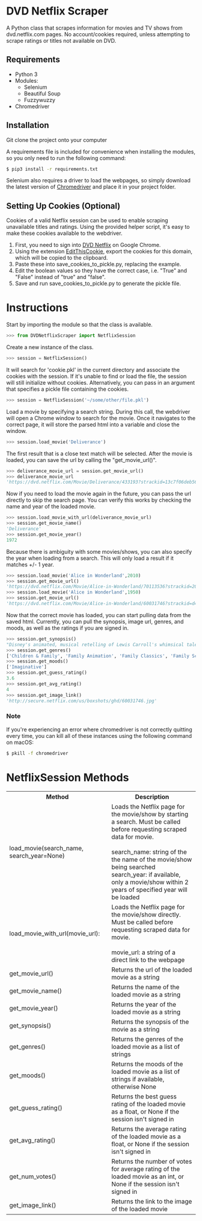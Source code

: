 # DVD Netflix Scraper
A Python class that scrapes information for movies and TV shows from dvd.netflix.com pages. No account/cookies required, unless attempting to scrape ratings or titles not available on DVD.

## Requirements
* Python 3
* Modules:
  * Selenium
  * Beautiful Soup
  * Fuzzywuzzy
* Chromedriver

## Installation

Git clone the project onto your computer

A requirements file is included for convenience when installing the modules,
so you only need to run the following command:

```bash
$ pip3 install -r requirements.txt
```

Selenium also requires a driver to load the webpages, so simply download the latest version of [Chromedriver](http://chromedriver.storage.googleapis.com/index.html) and place it in your project folder.

## Setting Up Cookies (Optional)

Cookies of a valid Netflix session can be used to enable scraping unavailable titles and ratings. Using the provided helper script, it's easy to make these cookies available to the webdriver.

1. First, you need to sign into [DVD Netflix](https://dvd.netflix.com/MemberHome) on Google Chrome.
2. Using the extension [EditThisCookie](https://chrome.google.com/webstore/detail/editthiscookie/fngmhnnpilhplaeedifhccceomclgfbg?hl=en), export the cookies for this domain, which will be copied to the clipboard.
3. Paste these into save_cookies_to_pickle.py, replacing the example.
4. Edit the boolean values so they have the correct case, i.e. "True" and "False" instead of "true" and "false".
5. Save and run save_cookies_to_pickle.py to generate the pickle file.

# Instructions

Start by importing the module so that the class is available.

```python
>>> from DVDNetflixScraper import NetflixSession
```

Create a new instance of the class.

```python
>>> session = NetflixSession()
```

It will search for 'cookie.pkl' in the current directory and associate the cookies with the session.  If it's unable to find or load the file, the session will still initialize without cookies.  Alternatively, you can pass in an argument that specifies a pickle file containing the cookies.

```python
>>> session = NetflixSession('~/some/other/file.pkl')
```

Load a movie by specifying a search string.  During this call, the webdriver will open a Chrome window to search for the movie.  Once it navigates to the correct page, it will store the parsed html into a variable and close the window.

```python
>>> session.load_movie('Deliverance')
```

The first result that is a close text match will be selected.  After the movie is loaded, you can save the url by calling the "get_movie_url()".

```python
>>> deliverance_movie_url = session.get_movie_url()
>>> deliverance_movie_url
'https://dvd.netflix.com/Movie/Deliverance/433193?strackid=13c7f06deb5662ef_1_srl&trkid=201891639'
```

Now if you need to load the movie again in the future, you can pass the url directly to skip the search page.  You can verify this works by checking the name and year of the loaded movie.

```python
>>> session.load_movie_with_url(deliverance_movie_url)
>>> session.get_movie_name()
'Deliverance'
>>> session.get_movie_year()
1972
```

Because there is ambiguity with some movies/shows, you can also specify the year when loading from a search.  This will only load a result if it matches +/- 1 year.

```python
>>> session.load_movie('Alice in Wonderland',2010)
>>> session.get_movie_url()
'https://dvd.netflix.com/Movie/Alice-in-Wonderland/70113536?strackid=206e723a68719b5d_1_srl&trkid=201891639'
>>> session.load_movie('Alice in Wonderland',1950)
>>> session.get_movie_url()
'https://dvd.netflix.com/Movie/Alice-in-Wonderland/60031746?strackid=d4341b42716abe_2_srl&trkid=201891639'
```

Now that the correct movie has loaded, you can start pulling data from the saved html.  Currently, you can pull the synopsis, image url, genres, and moods, as well as the ratings if you are signed in.

```python
>>> session.get_synopsis()
"Disney's animated, musical retelling of Lewis Carroll's whimsical tale follows young Alice as she falls down a rabbit hole and enters a strange and wonderful world that is home to the Mad Hatter, the Cheshire Cat and the terrifying Queen of Hearts."
>>> session.get_genres()
['Children & Family', 'Family Animation', 'Family Classics', 'Family Sci-Fi & Fantasy', 'Family Adventures', 'Book Characters', 'Disney', "Kids' Music", 'Ages 5-7', 'Ages 8-10', 'Ages 11-12']
>>> session.get_moods()
['Imaginative']
>>> session.get_guess_rating()
3.6
>>> session.get_avg_rating()
4
>>> session.get_image_link()
'http://secure.netflix.com/us/boxshots/ghd/60031746.jpg'
```

### Note

If you're experiencing an error where chromedriver is not correctly quitting every time, you can kill all of these instances using the following command on macOS:

```bash
$ pkill -f chromedriver
```

# NetflixSession Methods

<table class="tg">
  <tr>
    <th class="tg-s6z2">Method</th>
    <th class="tg-s6z2">Description</th>
  </tr>
  <tr>
    <td class="tg-s6z2">load_movie(search_name, search_year=None)</td>
    <td class="tg-s6z2">Loads the Netflix page for the movie/show by starting a search.  Must be called before requesting scraped data for movie.<br><br>
search_name: string of the the name of the movie/show being searched<br>
search_year: if available, only a movie/show within 2 years of specified year will be loaded</td>
  </tr>
  <tr>
    <td class="tg-s6z2">load_movie_with_url(movie_url):</td>
    <td class="tg-s6z2">Loads the Netflix page for the movie/show directly.  Must be called before requesting scraped data for movie.<br><br>
movie_url: a string of a direct link to the webpage</td>
  </tr>
  <tr>
    <td class="tg-s6z2">get_movie_url()</td>
    <td class="tg-s6z2">Returns the url of the loaded movie as a string</td>
  </tr>
  <tr>
    <td class="tg-s6z2">get_movie_name()</td>
    <td class="tg-s6z2">Returns the name of the loaded movie as a string</td>
  </tr>
  <tr>
    <td class="tg-s6z2">get_movie_year()</td>
    <td class="tg-s6z2">Returns the year of the loaded movie as a string</td>
  </tr>
  <tr>
    <td class="tg-s6z2">get_synopsis()</td>
    <td class="tg-s6z2">Returns the synopsis of the movie as a string</td>
  </tr>
  <tr>
    <td class="tg-s6z2">get_genres()</td>
    <td class="tg-s6z2">Returns the genres of the loaded movie as a list of strings</td>
  </tr>
  <tr>
    <td class="tg-s6z2">get_moods()</td>
    <td class="tg-s6z2">Returns the moods of the loaded movie as a list of strings if available, otherwise None</td>
  </tr>
  <tr>
    <td class="tg-s6z2">get_guess_rating()</td>
    <td class="tg-s6z2">Returns the best guess rating of the loaded movie as a float, or None if the session isn't signed in</td>
  </tr>
  <tr>
    <td class="tg-s6z2">get_avg_rating()</td>
    <td class="tg-s6z2">Returns the average rating of the loaded movie as a float, or None if the session isn't signed in</td>
  </tr>
  <tr>
    <td class="tg-s6z2">get_num_votes()</td>
    <td class="tg-s6z2">Returns the number of votes for average rating of the loaded movie as an int, or None if the session isn't signed in</td>
  </tr>
  <tr>
    <td class="tg-s6z2">get_image_link()</td>
    <td class="tg-s6z2">Returns the link to the image of the loaded movie</td>
  </tr>
